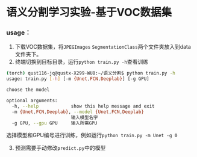 # 语义分割学习实验-基于VOC数据集
### usage：
1. 下载VOC数据集，将`JPEGImages` `SegmentationClass`两个文件夹放入到data文件夹下。
2. 终端切换到目标目录，运行`python train.py -h`查看训练
```bash
(torch) qust116-jq@qustx-X299-WU8:~/语义分割$ python train.py -h
usage: train.py [-h] [-m {Unet,FCN,Deeplab}] [-g GPU]

choose the model

optional arguments:
  -h, --help            show this help message and exit
  -m {Unet,FCN,Deeplab}, --model {Unet,FCN,Deeplab}
                        输入模型名字
  -g GPU, --gpu GPU     输入所需GPU
```
选择模型和GPU编号进行训练，例如运行`python train.py -m Unet -g 0`

3. 预测需要手动修改`predict.py`中的模型
